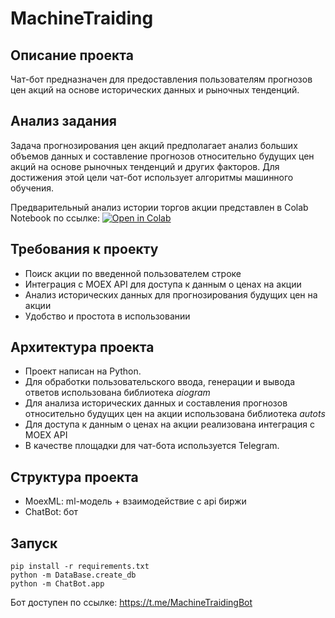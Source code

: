 # MachineTraiding

## Описание проекта
Чат-бот предназначен для предоставления пользователям прогнозов цен акций на основе исторических данных и рыночных тенденций.

## Анализ задания
Задача прогнозирования цен акций предполагает анализ больших объемов данных и составление прогнозов относительно будущих цен акций на основе рыночных тенденций и других факторов. Для достижения этой цели чат-бот использует алгоритмы машинного обучения. 

Предварительный анализ истории торгов акции представлен в Colab Notebook по ссылке: [![Open in Colab](https://colab.research.google.com/assets/colab-badge.svg)](https://drive.google.com/file/d/1JuUK_wvtx-wwW2gfIGfndgVOF9INgMlW/view?usp=sharing)

## Требования к проекту
* Поиск акции по введенной пользователем строке
* Интеграция с MOEX API для доступа к данным о ценах на акции
* Анализ исторических данных для прогнозирования будущих цен на акции
* Удобство и простота в использовании

## Архитектура проекта
* Проект написан на Python.
* Для обработки пользовательского ввода, генерации и вывода ответов использована библиотека _aiogram_
* Для анализа исторических данных и составления прогнозов относительно будущих цен на акции использована библиотека _autots_
* Для доступа к данным о ценах на акции реализована интеграция с MOEX API
* В качестве площадки для чат-бота используется Telegram.

## Структура проекта

* MoexML: ml-модель + взаимодействие с api биржи
* ChatBot: бот
    
## Запуск

    pip install -r requirements.txt
    python -m DataBase.create_db
    python -m ChatBot.app

Бот доступен по ссылке: https://t.me/MachineTraidingBot
